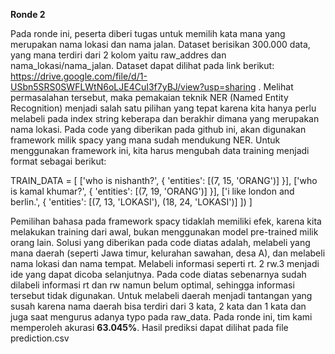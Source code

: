 **Ronde 2**

Pada ronde ini, peserta diberi tugas untuk memilih kata mana yang merupakan nama lokasi dan nama jalan. Dataset berisikan 300.000 data, yang mana terdiri dari 2 kolom yaitu raw_addres dan nama_lokasi/nama_jalan. Dataset dapat dilihat pada link berikut: https://drive.google.com/file/d/1-USbn5SRS0SWFLWtN6oLJE4CuI3f7yBJ/view?usp=sharing . Melihat permasalahan tersebut, maka pemakaian teknik NER (Named Entity Recognition) menjadi salah satu pilihan yang tepat karena kita hanya perlu melabeli pada index string keberapa dan berakhir dimana yang merupakan nama lokasi. Pada code yang diberikan pada github ini, akan digunakan framework milik spacy yang mana sudah mendukung NER. Untuk menggunakan framework ini, kita harus mengubah data training menjadi format sebagai berikut:

TRAIN_DATA = [
    ['who is nishanth?', {
        'entities': [(7, 15, 'ORANG')]
    }],
    ['who is kamal khumar?', {
        'entities': [(7, 19, 'ORANG')]
    }],
    ['i like london and berlin.', {
        'entities': [(7, 13, 'LOKASI'), (18, 24, 'LOKASI')]
    ])
]

Pemilihan bahasa pada framework spacy tidaklah memiliki efek, karena kita melakukan training dari awal, bukan menggunakan model pre-trained milik orang lain. Solusi yang diberikan pada code diatas adalah, melabeli yang mana daerah (seperti Jawa timur, kelurahan sawahan, desa A), dan melabeli nama lokasi dan nama tempat. Melabeli informasi seperti rt. 2 rw.3 menjadi ide yang dapat dicoba selanjutnya. Pada code diatas sebenarnya sudah dilabeli informasi rt dan rw namun belum optimal, sehingga informasi tersebut tidak digunakan. Untuk melabeli daerah menjadi tantangan yang susah karena nama daerah bisa terdiri dari 3 kata, 2 kata dan 1 kata dan juga saat mengurus adanya typo pada raw_data. Pada ronde ini, tim kami memperoleh akurasi **63.045%**. Hasil prediksi dapat dilihat pada file prediction.csv
